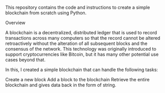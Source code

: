 This repository contains the code and instructions to create a simple blockchain from scratch using Python.



Overview

A blockchain is a decentralized, distributed ledger that is used to record transactions across many computers so that the record cannot be altered retroactively without the alteration of all subsequent blocks and the consensus of the network. This technology was originally introduced to support cryptocurrencies like Bitcoin, but it has many other potential use cases beyond that.

In this, I created a simple blockchain that can handle the following tasks:

Create a new block
Add a block to the blockchain
Retrieve the entire blockchain
and gives data back in the form of string.

